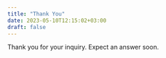 ```yaml
---
title: "Thank You"
date: 2023-05-10T12:15:02+03:00
draft: false
---
```

Thank you for your inquiry. Expect an answer soon.
